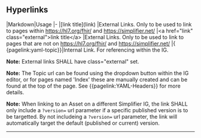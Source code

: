 ## Hyperlinks 

|Markdown|Usage
|-
|\[link title]\(link) |External Links. Only to be used to link to pages within https://hl7.org/fhir/ and https://simplifier.net/ 
|\<a href="link" class="external">link title\</a> |External Links. Only to be used to link to pages that are not on https://hl7.org/fhir/ and https://simplifier.net/ 
|\{ \{pagelink:yaml-topic\}\}|Internal Link. For referencing within the IG.  

**Note:** External links SHALL have class="external" set.

**Note:** The Topic url can be found using the dropdown button within the IG editor, or for pages named 'Index' these are manually created and can be found at the top of the page. See {{pagelink:YAML-Headers}} for more details.

**Note:** When linking to an Asset on a different Simplifier IG, the link SHALL only include a `?version=` url parameter if a specific published version is to be targetted. By not includeing a `?version=` url parameter, the link will automatically target the default (published or current) version.


---